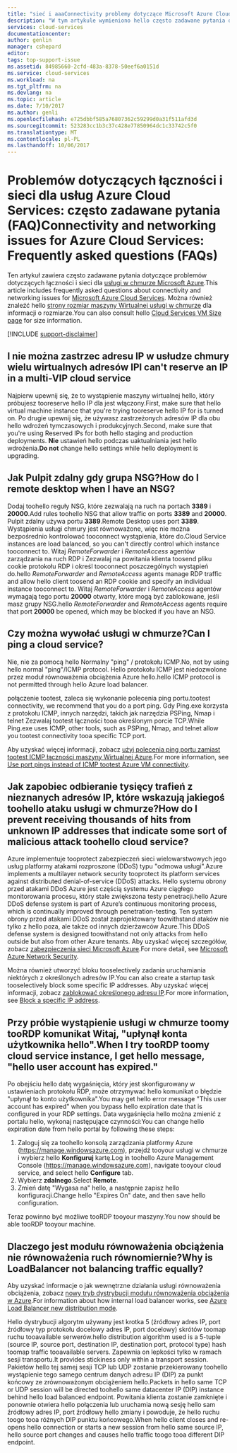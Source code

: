 ```yaml
---
title: "sieć i aaaConnectivity problemy dotyczące Microsoft Azure Cloud Services często zadawane pytania | Dokumentacja firmy Microsoft"
description: "W tym artykule wymieniono hello często zadawane pytania dotyczące łączności i sieci dla usługi w chmurze Microsoft Azure."
services: cloud-services
documentationcenter: 
author: genlin
manager: cshepard
editor: 
tags: top-support-issue
ms.assetid: 84985660-2cfd-483a-8378-50eef6a0151d
ms.service: cloud-services
ms.workload: na
ms.tgt_pltfrm: na
ms.devlang: na
ms.topic: article
ms.date: 7/10/2017
ms.author: genli
ms.openlocfilehash: e725dbbf585a76807362c59299d0a31f511afd3d
ms.sourcegitcommit: 523283cc1b3c37c428e77850964dc1c33742c5f0
ms.translationtype: MT
ms.contentlocale: pl-PL
ms.lasthandoff: 10/06/2017
---
```

# <a name="connectivity-and-networking-issues-for-azure-cloud-services-frequently-asked-questions-faqs"></a><span data-ttu-id="90015-103">Problemów dotyczących łączności i sieci dla usług Azure Cloud Services: często zadawane pytania (FAQ)</span><span class="sxs-lookup"><span data-stu-id="90015-103">Connectivity and networking issues for Azure Cloud Services: Frequently asked questions (FAQs)</span></span>

<span data-ttu-id="90015-104">Ten artykuł zawiera często zadawane pytania dotyczące problemów dotyczących łączności i sieci dla [usługi w chmurze Microsoft Azure](https://azure.microsoft.com/services/cloud-services).</span><span class="sxs-lookup"><span data-stu-id="90015-104">This article includes frequently asked questions about connectivity and networking issues for [Microsoft Azure Cloud Services](https://azure.microsoft.com/services/cloud-services).</span></span> <span data-ttu-id="90015-105">Można również znaleźć hello [strony rozmiar maszyny Wirtualnej usługi w chmurze](cloud-services-sizes-specs.md) dla informacji o rozmiarze.</span><span class="sxs-lookup"><span data-stu-id="90015-105">You can also consult hello [Cloud Services VM Size page](cloud-services-sizes-specs.md) for size information.</span></span>

[!INCLUDE [support-disclaimer](../../includes/support-disclaimer.md)]

## <a name="i-cant-reserve-an-ip-in-a-multi-vip-cloud-service"></a><span data-ttu-id="90015-106">I nie można zastrzec adresu IP w usłudze chmury wielu wirtualnych adresów IP</span><span class="sxs-lookup"><span data-stu-id="90015-106">I can't reserve an IP in a multi-VIP cloud service</span></span>
<span data-ttu-id="90015-107">Najpierw upewnij się, że to wystąpienie maszyny wirtualnej hello, który próbujesz tooreserve hello IP dla jest włączony.</span><span class="sxs-lookup"><span data-stu-id="90015-107">First, make sure that hello virtual machine instance that you're trying tooreserve hello IP for is turned on.</span></span> <span data-ttu-id="90015-108">Po drugie upewnij się, że używasz zastrzeżonych adresów IP dla obu hello wdrożeń tymczasowych i produkcyjnych.</span><span class="sxs-lookup"><span data-stu-id="90015-108">Second, make sure that you're using Reserved IPs for both hello staging and production deployments.</span></span> <span data-ttu-id="90015-109">**Nie** ustawień hello podczas uaktualniania jest hello wdrożenia.</span><span class="sxs-lookup"><span data-stu-id="90015-109">**Do not** change hello settings while hello deployment is upgrading.</span></span>

## <a name="how-do-i-remote-desktop-when-i-have-an-nsg"></a><span data-ttu-id="90015-110">Jak Pulpit zdalny gdy grupa NSG?</span><span class="sxs-lookup"><span data-stu-id="90015-110">How do I remote desktop when I have an NSG?</span></span>
<span data-ttu-id="90015-111">Dodaj toohello reguły NSG, które zezwalają na ruch na portach **3389** i **20000**.</span><span class="sxs-lookup"><span data-stu-id="90015-111">Add rules toohello NSG that allow traffic on ports **3389** and **20000**.</span></span>  <span data-ttu-id="90015-112">Pulpit zdalny używa portu **3389**.</span><span class="sxs-lookup"><span data-stu-id="90015-112">Remote Desktop uses port **3389**.</span></span>  <span data-ttu-id="90015-113">Wystąpienia usługi chmury jest równoważone, więc nie można bezpośrednio kontrolować tooconnect wystąpienia, które do.</span><span class="sxs-lookup"><span data-stu-id="90015-113">Cloud Service instances are load balanced, so you can't directly control which instance tooconnect to.</span></span>  <span data-ttu-id="90015-114">Witaj *RemoteForwarder* i *RemoteAccess* agentów zarządzania na ruch RDP i Zezwalaj na powitania klienta toosend pliku cookie protokołu RDP i określ tooconnect poszczególnych wystąpień do.</span><span class="sxs-lookup"><span data-stu-id="90015-114">hello *RemoteForwarder* and *RemoteAccess* agents manage RDP traffic and allow hello client toosend an RDP cookie and specify an individual instance tooconnect to.</span></span>  <span data-ttu-id="90015-115">Witaj *RemoteForwarder* i *RemoteAccess* agentów wymagają tego portu **20000** otwarty, które mogą być zablokowane, jeśli masz grupy NSG.</span><span class="sxs-lookup"><span data-stu-id="90015-115">hello *RemoteForwarder* and *RemoteAccess* agents require that port **20000** be opened, which may be blocked if you have an NSG.</span></span>

## <a name="can-i-ping-a-cloud-service"></a><span data-ttu-id="90015-116">Czy można wywołać usługi w chmurze?</span><span class="sxs-lookup"><span data-stu-id="90015-116">Can I ping a cloud service?</span></span>

<span data-ttu-id="90015-117">Nie, nie za pomocą hello Normalny "ping" / protokołu ICMP.</span><span class="sxs-lookup"><span data-stu-id="90015-117">No, not by using hello normal "ping"/ICMP protocol.</span></span> <span data-ttu-id="90015-118">Hello protokołu ICMP jest niedozwolone przez moduł równoważenia obciążenia Azure hello.</span><span class="sxs-lookup"><span data-stu-id="90015-118">hello ICMP protocol is not permitted through hello Azure load balancer.</span></span>

<span data-ttu-id="90015-119">połączenie tootest, zaleca się wykonanie polecenia ping portu.</span><span class="sxs-lookup"><span data-stu-id="90015-119">tootest connectivity, we recommend that you do a port ping.</span></span> <span data-ttu-id="90015-120">Gdy Ping.exe korzysta z protokołu ICMP, innych narzędzi, takich jak narzędzia PSPing, Nmap i telnet Zezwalaj tootest łączności tooa określonym porcie TCP.</span><span class="sxs-lookup"><span data-stu-id="90015-120">While Ping.exe uses ICMP, other tools, such as PSPing, Nmap, and telnet allow you tootest connectivity tooa specific TCP port.</span></span>

<span data-ttu-id="90015-121">Aby uzyskać więcej informacji, zobacz [użyj polecenia ping portu zamiast tootest ICMP łączności maszyny Wirtualnej Azure](https://blogs.msdn.microsoft.com/mast/2014/06/22/use-port-pings-instead-of-icmp-to-test-azure-vm-connectivity/).</span><span class="sxs-lookup"><span data-stu-id="90015-121">For more information, see [Use port pings instead of ICMP tootest Azure VM connectivity](https://blogs.msdn.microsoft.com/mast/2014/06/22/use-port-pings-instead-of-icmp-to-test-azure-vm-connectivity/).</span></span>

## <a name="how-do-i-prevent-receiving-thousands-of-hits-from-unknown-ip-addresses-that-indicate-some-sort-of-malicious-attack-toohello-cloud-service"></a><span data-ttu-id="90015-122">Jak zapobiec odbieranie tysięcy trafień z nieznanych adresów IP, które wskazują jakiegoś toohello ataku usługi w chmurze?</span><span class="sxs-lookup"><span data-stu-id="90015-122">How do I prevent receiving thousands of hits from unknown IP addresses that indicate some sort of malicious attack toohello cloud service?</span></span>
<span data-ttu-id="90015-123">Azure implementuje tooprotect zabezpieczeń sieci wielowarstwowych jego usług platformy atakami rozproszone (DDoS) typu "odmowa usługi".</span><span class="sxs-lookup"><span data-stu-id="90015-123">Azure implements a multilayer network security tooprotect its platform services against distributed denial-of-service (DDoS) attacks.</span></span> <span data-ttu-id="90015-124">Hello systemu obrony przed atakami DDoS Azure jest częścią systemu Azure ciągłego monitorowania procesu, który stale zwiększona testy penetracji.</span><span class="sxs-lookup"><span data-stu-id="90015-124">hello Azure DDoS defense system is part of Azure’s continuous monitoring process, which is continually improved through penetration-testing.</span></span> <span data-ttu-id="90015-125">Ten system obrony przed atakami DDoS został zaprojektowany toowithstand ataków nie tylko z hello poza, ale także od innych dzierżawców Azure.</span><span class="sxs-lookup"><span data-stu-id="90015-125">This DDoS defense system is designed toowithstand not only attacks from hello outside but also from other Azure tenants.</span></span> <span data-ttu-id="90015-126">Aby uzyskać więcej szczegółów, zobacz [zabezpieczenia sieci Microsoft Azure](http://download.microsoft.com/download/C/A/3/CA3FC5C0-ECE0-4F87-BF4B-D74064A00846/AzureNetworkSecurity_v3_Feb2015.pdf).</span><span class="sxs-lookup"><span data-stu-id="90015-126">For more detail, see [Microsoft Azure Network Security](http://download.microsoft.com/download/C/A/3/CA3FC5C0-ECE0-4F87-BF4B-D74064A00846/AzureNetworkSecurity_v3_Feb2015.pdf).</span></span>

<span data-ttu-id="90015-127">Można również utworzyć bloku tooselectively zadania uruchamiania niektórych z określonych adresów IP.</span><span class="sxs-lookup"><span data-stu-id="90015-127">You can also create a startup task tooselectively block some specific IP addresses.</span></span> <span data-ttu-id="90015-128">Aby uzyskać więcej informacji, zobacz [zablokować określonego adresu IP](cloud-services-startup-tasks-common.md#block-a-specific-ip-address).</span><span class="sxs-lookup"><span data-stu-id="90015-128">For more information, see [Block a specific IP address](cloud-services-startup-tasks-common.md#block-a-specific-ip-address).</span></span>

## <a name="when-i-try-toordp-toomy-cloud-service-instance-i-get-hello-message-hello-user-account-has-expired"></a><span data-ttu-id="90015-129">Przy próbie wystąpienie usługi w chmurze toomy tooRDP komunikat Witaj, "upłynął konta użytkownika hello".</span><span class="sxs-lookup"><span data-stu-id="90015-129">When I try tooRDP toomy cloud service instance, I get hello message, "hello user account has expired."</span></span>
<span data-ttu-id="90015-130">Po obejściu hello datę wygaśnięcia, który jest skonfigurowany w ustawieniach protokołu RDP, może otrzymywać hello komunikat o błędzie "upłynął to konto użytkownika".</span><span class="sxs-lookup"><span data-stu-id="90015-130">You may get hello error message "This user account has expired" when you bypass hello expiration date that is configured in your RDP settings.</span></span> <span data-ttu-id="90015-131">Data wygaśnięcia hello można zmienić z portalu hello, wykonaj następujące czynności:</span><span class="sxs-lookup"><span data-stu-id="90015-131">You can change hello expiration date from hello portal by following these steps:</span></span>
1. <span data-ttu-id="90015-132">Zaloguj się za toohello konsolą zarządzania platformy Azure (https://manage.windowsazure.com), przejdź tooyour usługi w chmurze i wybierz hello **Konfiguruj** kartę.</span><span class="sxs-lookup"><span data-stu-id="90015-132">Log in toohello Azure Management Console (https://manage.windowsazure.com), navigate tooyour cloud service, and select hello **Configure** tab.</span></span>
2. <span data-ttu-id="90015-133">Wybierz **zdalnego**.</span><span class="sxs-lookup"><span data-stu-id="90015-133">Select **Remote**.</span></span>
3. <span data-ttu-id="90015-134">Zmień datę "Wygasa na" hello, a następnie zapisz hello konfiguracji.</span><span class="sxs-lookup"><span data-stu-id="90015-134">Change hello "Expires On" date, and then save hello configuration.</span></span>

<span data-ttu-id="90015-135">Teraz powinno być możliwe tooRDP tooyour maszyny.</span><span class="sxs-lookup"><span data-stu-id="90015-135">You now should be able tooRDP tooyour machine.</span></span>

## <a name="why-is-loadbalancer-not-balancing-traffic-equally"></a><span data-ttu-id="90015-136">Dlaczego jest modułu równoważenia obciążenia nie równoważenia ruch równomiernie?</span><span class="sxs-lookup"><span data-stu-id="90015-136">Why is LoadBalancer not balancing traffic equally?</span></span>
<span data-ttu-id="90015-137">Aby uzyskać informacje o jak wewnętrzne działania usługi równoważenia obciążenia, zobacz [nowy tryb dystrybucji modułu równoważenia obciążenia w Azure](https://azure.microsoft.com/blog/azure-load-balancer-new-distribution-mode/).</span><span class="sxs-lookup"><span data-stu-id="90015-137">For information about how internal load balancer works, see [Azure Load Balancer new distribution mode](https://azure.microsoft.com/blog/azure-load-balancer-new-distribution-mode/).</span></span>

<span data-ttu-id="90015-138">Hello dystrybucji algorytm używany jest krotka 5 (źródłowy adres IP, port źródłowy typ protokołu docelowy adres IP, port docelowy) skrótów toomap ruchu tooavailable serwerów.</span><span class="sxs-lookup"><span data-stu-id="90015-138">hello distribution algorithm used is a 5-tuple (source IP, source port, destination IP, destination port, protocol type) hash toomap traffic tooavailable servers.</span></span> <span data-ttu-id="90015-139">Zapewnia on lepkości tylko w ramach sesji transportu.</span><span class="sxs-lookup"><span data-stu-id="90015-139">It provides stickiness only within a transport session.</span></span> <span data-ttu-id="90015-140">Pakietów hello tej samej sesji TCP lub UDP zostanie przekierowany toohello wystąpienie tego samego centrum danych adresu IP (DIP) za punkt końcowy ze zrównoważonym obciążeniem hello.</span><span class="sxs-lookup"><span data-stu-id="90015-140">Packets in hello same TCP or UDP session will be directed toohello same datacenter IP (DIP) instance behind hello load balanced endpoint.</span></span> <span data-ttu-id="90015-141">Powitania klienta zostanie zamknięte i ponownie otwiera hello połączenia lub uruchamia nową sesję hello sam źródłowy adres IP, port źródłowy hello zmiany i powoduje, że hello ruchu toogo tooa różnych DIP punktu końcowego.</span><span class="sxs-lookup"><span data-stu-id="90015-141">When hello client closes and re-opens hello connection or starts a new session from hello same source IP, hello source port changes and causes hello traffic toogo tooa different DIP endpoint.</span></span>
